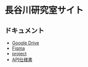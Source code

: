 # 長谷川研究室サイト

## ドキュメント
- [Google Drive](https://drive.google.com/drive/folders/0AOHPi4wnlezvUk9PVA)
- [Figma](https://www.figma.com/file/1FpvalMz7emAiJhIXegoOB/osm-design?node-id=13%3A257)
- [project](https://github.com/orgs/osm-laboratory-website/projects/1)
- [API仕様書](https://github.com/osm-laboratory-website/.github/tree/main/api_docs)